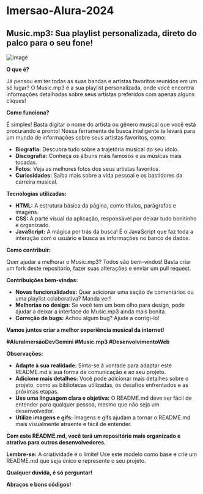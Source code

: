 # Imersao-Alura-2024

 ##  **Music.mp3: Sua playlist personalizada, direto do palco para o seu fone!**

![image](https://github.com/user-attachments/assets/f0afddee-c214-43b6-bd22-0daa65b611c5)


**O que é?**

Já pensou em ter todas as suas bandas e artistas favoritos reunidos em um só lugar? O Music.mp3 é a sua playlist personalizada, onde você encontra informações detalhadas sobre seus artistas preferidos com apenas alguns cliques! 

**Como funciona?**

É simples! Basta digitar o nome do artista ou gênero musical que você está procurando e pronto! Nossa ferramenta de busca inteligente te levará para um mundo de informações sobre seus artistas favoritos, como:

* **Biografia:** Descubra tudo sobre a trajetória musical do seu ídolo.
* **Discografia:** Conheça os álbuns mais famosos e as músicas mais tocadas.
* **Fotos:** Veja as melhores fotos dos seus artistas favoritos.
* **Curiosidades:** Saiba mais sobre a vida pessoal e os bastidores da carreira musical.

**Tecnologias utilizadas:**

* **HTML:** A estrutura básica da página, como títulos, parágrafos e imagens.
* **CSS:** A parte visual da aplicação, responsável por deixar tudo bonitinho e organizado.
* **JavaScript:** A mágica por trás da busca! É o JavaScript que faz toda a interação com o usuário e busca as informações no banco de dados.

**Como contribuir:**

Quer ajudar a melhorar o Music.mp3? Todos são bem-vindos! Basta criar um fork deste repositório, fazer suas alterações e enviar um pull request. 

**Contribuições bem-vindas:**

* **Novas funcionalidades:** Quer adicionar uma seção de comentários ou uma playlist colaborativa? Manda ver!
* **Melhorias no design:** Se você tem um bom olho para design, pode ajudar a deixar a interface do Music.mp3 ainda mais bonita.
* **Correção de bugs:** Achou algum bug? Ajude a corrigi-lo!

**Vamos juntos criar a melhor experiência musical da internet!**

**#AluraImersãoDevGemini #Music.mp3 #DesenvolvimentoWeb**

**Observações:**

* **Adapte à sua realidade:** Sinta-se à vontade para adaptar este README.md à sua forma de comunicação e ao seu projeto.
* **Adicione mais detalhes:** Você pode adicionar mais detalhes sobre o projeto, como as bibliotecas utilizadas, os desafios enfrentados e as próximas etapas.
* **Use uma linguagem clara e objetiva:** O README.md deve ser fácil de entender para qualquer pessoa, mesmo que não seja um desenvolvedor.
* **Utilize imagens e gifs:** Imagens e gifs ajudam a tornar o README.md mais visualmente atraente e fácil de entender.

**Com este README.md, você terá um repositório mais organizado e atrativo para outros desenvolvedores.**

**Lembre-se:** A criatividade é o limite! Use este modelo como base e crie um README.md que seja único e represente o seu projeto. 

**Qualquer dúvida, é só perguntar!**

**Abraços e bons códigos!**

